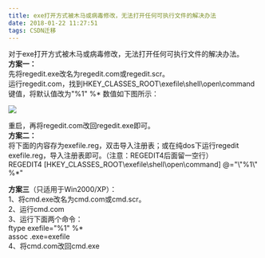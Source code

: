 ```yaml
---
title: exe打开方式被木马或病毒修改，无法打开任何可执行文件的解决办法
date: 2018-01-22 11:27:51
tags: CSDN迁移
---
```

   对于exe打开方式被木马或病毒修改，无法打开任何可执行文件的解决办法。  
**方案一：**  
 先将regedit.exe改名为regedit.com或regedit.scr。  
运行regedit.com，找到HKEY_CLASSES_ROOT\\exefile\\shell\\open\\command键值，将默认值改为"%1" %* 数值如下图所示：

 ![](https://img-blog.csdn.net/20180122112658158)  


 重启，再将regedit.com改回regedit.exe即可。  
**方案二：**  
 将下面的内容存为exefile.reg，双击导入注册表；或在纯dos下运行regedit exefile.reg，导入注册表即可。（注意：REGEDIT4后面留一空行）  
 REGEDIT4 [HKEY_CLASSES_ROOT\\exefile\\shell\\open\\command] @="\\"%1\\" %*"  
   
**方案三**（只适用于Win2000/XP）：  
 1、将cmd.exe改名为cmd.com或cmd.scr。  
 2、运行cmd.com  
 3、运行下面两个命令：  
 ftype exefile="%1" %*  
 assoc .exe=exefile  
4、将cmd.com改回cmd.exe

 

   
 